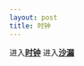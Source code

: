 ```yaml
---
layout: post
title: 时钟
---
```



进入<a href="{{ site.baseurl }}/tools/clock/clock.html">**时钟**</a>
进入<a href="{{ site.baseurl }}/tools/clock2/clock.html">**沙漏**</a>

